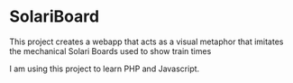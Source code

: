 SolariBoard
===========

This project creates a webapp that acts as a visual metaphor that imitates the mechanical Solari Boards used to show train times

I am using this project to learn PHP and Javascript.
